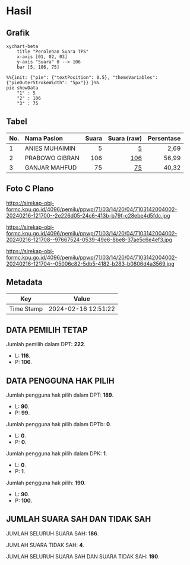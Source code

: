 # Hasil

## Grafik

```mermaid
xychart-beta
    title "Perolehan Suara TPS"
    x-axis [01, 02, 03]
    y-axis "Suara" 0 --> 106
    bar [5, 106, 75]
```

```mermaid
%%{init: {"pie": {"textPosition": 0.5}, "themeVariables": {"pieOuterStrokeWidth": "5px"}} }%%
pie showData
    "1" : 5
    "2" : 106
    "3" : 75
```

## Tabel

| No. | Nama Paslon    | Suara | Suara (raw) | Persentase |
|:--- |:-------------- | -----:| -----------:| ----------:|
| 1   | ANIES MUHAIMIN | 5     | [5][p-1]    | 2,69       |
| 2   | PRABOWO GIBRAN | 106   | [106][p-2]  | 56,99      |
| 3   | GANJAR MAHFUD  | 75    | [75][p-3]   | 40,32      |


[p-1]: https://github.com/gigit-pemilu/pemilu-2024-71-sulawesi-utara/blob/main/pilpres/hitung-suara/sub/71-sulawesi-utara/sub/03-kepulauan-sangihe/sub/14-tabukan-tengah/sub/2004-bira/sub/002-tps/sub/paslon-1.txt
[p-2]: https://github.com/gigit-pemilu/pemilu-2024-71-sulawesi-utara/blob/main/pilpres/hitung-suara/sub/71-sulawesi-utara/sub/03-kepulauan-sangihe/sub/14-tabukan-tengah/sub/2004-bira/sub/002-tps/sub/paslon-2.txt
[p-3]: https://github.com/gigit-pemilu/pemilu-2024-71-sulawesi-utara/blob/main/pilpres/hitung-suara/sub/71-sulawesi-utara/sub/03-kepulauan-sangihe/sub/14-tabukan-tengah/sub/2004-bira/sub/002-tps/sub/paslon-3.txt

## Foto C Plano

https://sirekap-obj-formc.kpu.go.id/4096/pemilu/ppwp/71/03/14/20/04/7103142004002-20240216-121700--2e226d05-24c6-413b-b79f-c28ebe4d5fdc.jpg

https://sirekap-obj-formc.kpu.go.id/4096/pemilu/ppwp/71/03/14/20/04/7103142004002-20240216-121708--97667524-0539-49e6-8be8-37ae5c6e4ef3.jpg

https://sirekap-obj-formc.kpu.go.id/4096/pemilu/ppwp/71/03/14/20/04/7103142004002-20240216-121704--05006c82-5db5-4182-b283-b0806d4a3569.jpg


## Metadata

| Key        | Value               |
| ---------- | ------------------- |
| Time Stamp | 2024-02-16 12:51:22 |


## DATA PEMILIH TETAP

Jumlah pemilih dalam DPT: **222**.
 * L: **116**.
 * P: **106**.

## DATA PENGGUNA HAK PILIH

Jumlah pengguna hak pilih dalam DPT: **189**.
 * L: **90**.
 * P: **99**.

Jumlah pengguna hak pilih dalam DPTb: **0**.
 * L: **0**.
 * P: **0**.

Jumlah pengguna hak pilih dalam DPK: **1**.
 * L: **0**.
 * P: **1**.

Jumlah pengguna hak pilih: **190**.
 * L: **90**.
 * P: **100**.

## JUMLAH SUARA SAH DAN TIDAK SAH

JUMLAH SELURUH SUARA SAH: **186**.

JUMLAH SUARA TIDAK SAH: **4**.

JUMLAH SELURUH SUARA SAH DAN SUARA TIDAK SAH: **190**.


